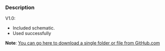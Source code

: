 ### Description

V1.0:
- Included schematic.
- Used successfully


**Note**: [You can go here to download a single folder or file from GitHub.com](https://minhaskamal.github.io/DownGit/#/home)